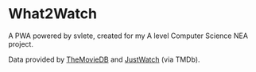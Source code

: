 # What2Watch

A PWA powered by svlete, created for my A level Computer Science NEA project.

Data provided by [TheMovieDB](https://www.themoviedb.org) and [JustWatch](https://www.justwatch.com) (via TMDb).